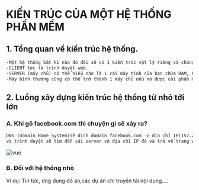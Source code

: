 # KIẾN TRÚC CỦA MỘT HỆ THỐNG PHẦN MỀM


## 1. Tổng quan về kiến trúc hệ thống.

```md
-Một hệ thống bất kì nào đó đều sẽ có 1 kiến trúc vật lý riêng và chúng đều được chia làm 2 phần chính là CLIENT và SERVER
-CLIENT tức là trình duyệt web.
-SERVER (máy chủ) có thể hiểu như là 1 cái máy tính của bạn chứa RAM, CPU, ổ cứng... và các phần mềm phục vụ cho việc phát triển web.
-Máy bình thường cũng có thể trở thành 1 máy chủ nếu nó được cài phần mềm Server Software và kết nối vs internet
```

## 2. Luồng xây dựng kiến trúc hệ thống từ nhỏ tới lớn

### A. Khi gõ facebook.com thì chuyện gì sẽ xảy ra?
```md
DNS (Domain Name System)sẽ dịch domain facebook.com -> địa chỉ IP(157.240.7.35)
và trình duyệt sẽ tìm đến cái server có địa chỉ IP đó và trả về trang web cho chúng ta.
```

<img src="https://images.viblo.asia/full/58ec3b4a-3caf-40ee-a589-173b395a1c6e.png" alt="vue">

### B. Đối với hệ thống nhỏ

Ví dụ: Tin tức, ứng dụng đồ án,các dự án chỉ truyền tải nội dung....

<!-- **

**A. Đối với hệ thống nhỏ**
Ví dụ: Tin tức, ứng dụng đồ án,các dự án chỉ truyền tải nội dung....

<img src="https://images.viblo.asia/a0b3ccbe-a123-42d4-bf68-7141c11e523f.png" alt="vue">

- Với hệ thống nhỏ thì tất cả sẽ làm trong 1 máy chủ (webserver, database server) tức là server chúng ta sẽ chứa và đảm nhiệm cũng như xử lý hết các công việc từ trình duyệt yêu cầu.

**A. Đối với hệ thống trung bình**
Ví dụ: dự án công ty, web bán hàng,.....

<img src="https://images.viblo.asia/37a16ad6-54f9-48d5-a391-40f1d783ba92.png" alt="vue">

- Server sẽ được tách ra làm 2
    - -->
